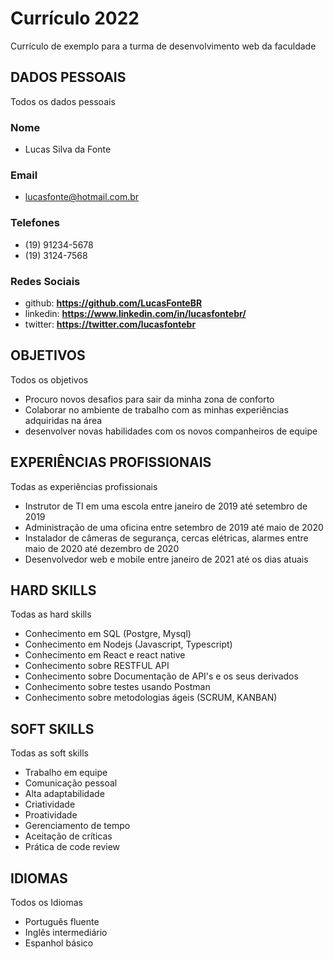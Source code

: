 # Currículo 2022

Currículo de exemplo para a turma de desenvolvimento web da faculdade 

## **DADOS PESSOAIS**

Todos os dados pessoais

### Nome
- Lucas Silva da Fonte

### Email
- lucasfonte@hotmail.com.br

### Telefones
- (19) 91234-5678
- (19) 3124-7568

### Redes Sociais 
- github: **https://github.com/LucasFonteBR**
- linkedin: **https://www.linkedin.com/in/lucasfontebr/**
- twitter: **https://twitter.com/lucasfontebr**

## **OBJETIVOS**

Todos os objetivos

- Procuro novos desafios para sair da minha zona de conforto
- Colaborar no ambiente de trabalho com as minhas experiências adquiridas na área
- desenvolver novas habilidades com os novos companheiros de equipe

## **EXPERIÊNCIAS PROFISSIONAIS**
 
Todas as experiências profissionais
 
- Instrutor de TI em uma escola entre janeiro de 2019 até setembro de 2019
- Administração de uma oficina entre setembro de 2019 até maio de 2020
- Instalador de câmeras de segurança, cercas elétricas, alarmes entre maio de 2020 até dezembro de 2020
- Desenvolvedor web e mobile entre janeiro de 2021 até os dias atuais

## **HARD SKILLS**

Todas as hard skills

- Conhecimento em SQL (Postgre, Mysql)
- Conhecimento em Nodejs (Javascript, Typescript)
- Conhecimento em React e react native
- Conhecimento sobre RESTFUL API
- Conhecimento sobre Documentação de API's e os seus derivados
- Conhecimento sobre testes usando Postman
- Conhecimento sobre metodologias ágeis (SCRUM, KANBAN)

## **SOFT SKILLS**

Todas as soft skills

- Trabalho em equipe
- Comunicação pessoal
- Alta adaptabilidade
- Criatividade
- Proatividade
- Gerenciamento de tempo
- Aceitação de críticas
- Prática de code review

## **IDIOMAS**
Todos os Idiomas

- Português fluente
- Inglês intermediário
- Espanhol básico
